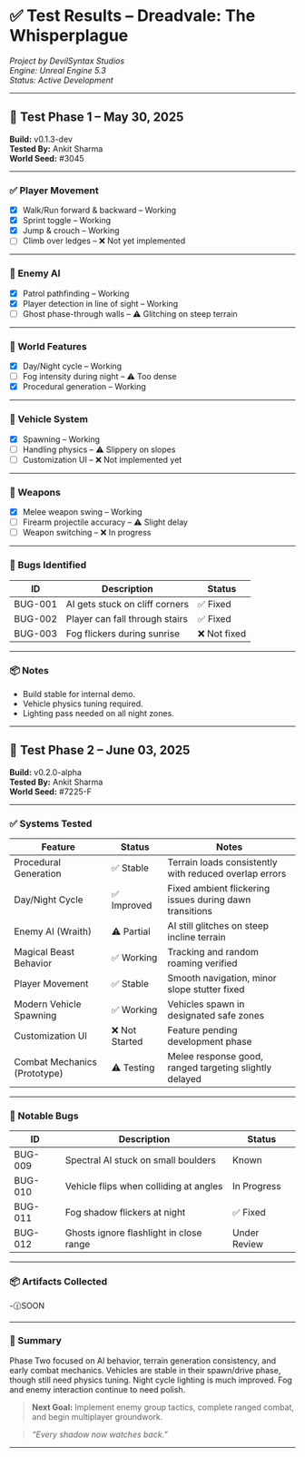 # ✅ Test Results – Dreadvale: The Whisperplague

*Project by DevilSyntax Studios*  
*Engine: Unreal Engine 5.3*  
*Status: Active Development*  

---

## 🧪 Test Phase 1 – May 30, 2025

**Build:** v0.1.3-dev  
**Tested By:** Ankit Sharma  
**World Seed:** #3045

---

### ✅ Player Movement

- [x] Walk/Run forward & backward – Working  
- [x] Sprint toggle – Working  
- [x] Jump & crouch – Working  
- [ ] Climb over ledges – ❌ Not yet implemented  

---

### 👻 Enemy AI

- [x] Patrol pathfinding – Working  
- [x] Player detection in line of sight – Working  
- [ ] Ghost phase-through walls – ⚠️ Glitching on steep terrain  

---

### 🌌 World Features

- [x] Day/Night cycle – Working  
- [ ] Fog intensity during night – ⚠️ Too dense  
- [x] Procedural generation – Working  

---

### 🚙 Vehicle System

- [x] Spawning – Working  
- [ ] Handling physics – ⚠️ Slippery on slopes  
- [ ] Customization UI – ❌ Not implemented yet  

---

### 🔫 Weapons

- [x] Melee weapon swing – Working  
- [ ] Firearm projectile accuracy – ⚠️ Slight delay  
- [ ] Weapon switching – ❌ In progress  

---

### 🐛 Bugs Identified

| ID       | Description                        | Status         |
|----------|------------------------------------|----------------|
| BUG-001  | AI gets stuck on cliff corners     | ✅ Fixed        |
| BUG-002  | Player can fall through stairs     | ✅ Fixed        |
| BUG-003  | Fog flickers during sunrise        | ❌ Not fixed    |

---

### 📦 Notes

- Build stable for internal demo.  
- Vehicle physics tuning required.  
- Lighting pass needed on all night zones.  

---

## 🧪 Test Phase 2 – June 03, 2025

**Build:** v0.2.0-alpha  
**Tested By:** Ankit Sharma  
**World Seed:** #7225-F

---

### ✅ Systems Tested

| Feature                       | Status       | Notes                                                      |
|------------------------------|--------------|------------------------------------------------------------|
| Procedural Generation        | ✅ Stable     | Terrain loads consistently with reduced overlap errors     |
| Day/Night Cycle              | ✅ Improved   | Fixed ambient flickering issues during dawn transitions    |
| Enemy AI (Wraith)            | ⚠️ Partial    | AI still glitches on steep incline terrain                 |
| Magical Beast Behavior       | ✅ Working    | Tracking and random roaming verified                       |
| Player Movement              | ✅ Stable     | Smooth navigation, minor slope stutter fixed               |
| Modern Vehicle Spawning      | ✅ Working    | Vehicles spawn in designated safe zones                    |
| Customization UI             | ❌ Not Started| Feature pending development phase                          |
| Combat Mechanics (Prototype) | ⚠️ Testing    | Melee response good, ranged targeting slightly delayed     |

---

### 🐛 Notable Bugs

| ID       | Description                             | Status       |
|----------|-----------------------------------------|--------------|
| BUG-009  | Spectral AI stuck on small boulders     | Known        |
| BUG-010  | Vehicle flips when colliding at angles  | In Progress  |
| BUG-011  | Fog shadow flickers at night            | ✅ Fixed      |
| BUG-012  | Ghosts ignore flashlight in close range | Under Review |

---

### 📦 Artifacts Collected

-🕜SOON

---

### 🧠 Summary

Phase Two focused on AI behavior, terrain generation consistency, and early combat mechanics. Vehicles are stable in their spawn/drive phase, though still need physics tuning. Night cycle lighting is much improved. Fog and enemy interaction continue to need polish.

> **Next Goal:** Implement enemy group tactics, complete ranged combat, and begin multiplayer groundwork.

> _“Every shadow now watches back.”_

---
